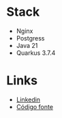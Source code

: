 # Stack

- Nginx
- Postgress
- Java 21
- Quarkus 3.7.4

# Links
- [Linkedin](https://www.linkedin.com/in/pedrohenriquea/)
- [Código fonte](https://github.com/fmorais/rinhabackend-2024)
